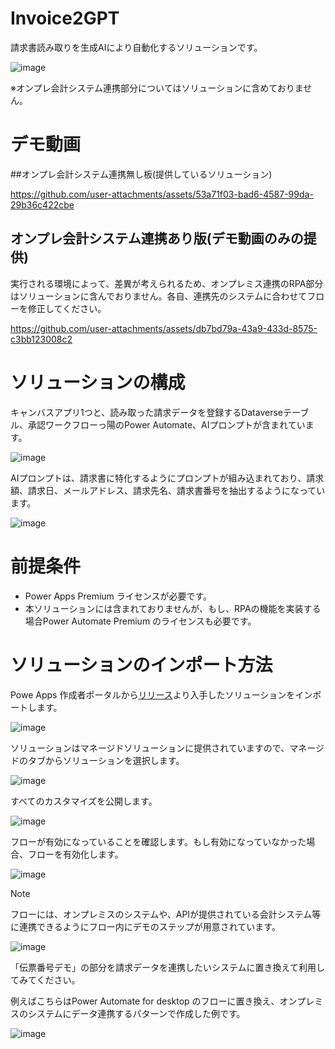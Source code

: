 # Invoice2GPT
請求書読み取りを生成AIにより自動化するソリューションです。


![image](https://github.com/user-attachments/assets/67f93352-ef38-400a-8a26-1340aedd5ec8)

※オンプレ会計システム連携部分についてはソリューションに含めておりません。

# デモ動画
##オンプレ会計システム連携無し板(提供しているソリューション)

https://github.com/user-attachments/assets/53a71f03-bad6-4587-99da-29b36c422cbe

## オンプレ会計システム連携あり版(デモ動画のみの提供)

実行される環境によって、差異が考えられるため、オンプレミス連携のRPA部分はソリューションに含んでおりません。各自、連携先のシステムに合わせてフローを修正してください。

https://github.com/user-attachments/assets/db7bd79a-43a9-433d-8575-c3bb123008c2

# ソリューションの構成

キャンバスアプリ1つと、読み取った請求データを登録するDataverseテーブル、承認ワークフローっ陽のPower Automate、AIプロンプトが含まれています。

![image](https://github.com/user-attachments/assets/28b82ad5-e01e-4490-a72c-04dfe28b3834)

AIプロンプトは、請求書に特化するようにプロンプトが組み込まれており、請求額、請求日、メールアドレス、請求先名、請求書番号を抽出するようになっています。

![image](https://github.com/user-attachments/assets/ea41e4af-58d5-471f-b7e9-f73f19a6e71f)


# 前提条件

* Power Apps Premium ライセンスが必要です。
* 本ソリューションには含まれておりませんが、もし、RPAの機能を実装する場合Power Automate Premium のライセンスも必要です。

# ソリューションのインポート方法

Powe Apps 作成者ポータルから[リリース](https://github.com/geekfujiwara/Invoice2GPT/releases/tag/Invoice2GPT)より入手したソリューションをインポートします。

![image](https://github.com/user-attachments/assets/dbca5c1c-28a8-4f0a-b712-177172c8799e)


ソリューションはマネージドソリューションに提供されていますので、マネージドのタブからソリューションを選択します。

![image](https://github.com/user-attachments/assets/d54ead3d-0196-4050-b01b-0fff8f897acb)


すべてのカスタマイズを公開します。

![image](https://github.com/user-attachments/assets/740b0940-3ac5-4ab1-822d-233bf1dceaba)

フローが有効になっていることを確認します。もし有効になっていなかった場合、フローを有効化します。

![image](https://github.com/user-attachments/assets/0438e7bb-88ae-4f6b-a3da-6276e16efae0)


> [!Note]
> フローには、オンプレミスのシステムや、APIが提供されている会計システム等に連携できるようにフロー内にデモのステップが用意されています。
>
>  ![image](https://github.com/user-attachments/assets/6616bfc2-0695-472b-b986-dc9e38795183)
>
> 「伝票番号デモ」の部分を請求データを連携したいシステムに置き換えて利用してみてください。
>
> 例えばこちらはPower Automate for desktop のフローに置き換え、オンプレミスのシステムにデータ連携するパターンで作成した例です。
>
> ![image](https://github.com/user-attachments/assets/1b5fa1e2-efc4-42ed-916b-9ce8458bc765)

